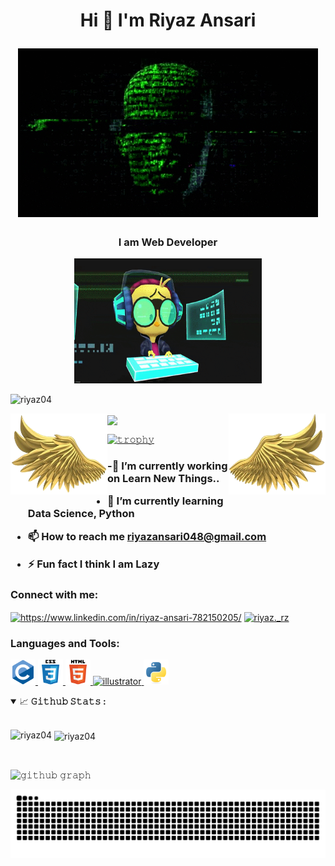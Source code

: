 
<!DOCTYPE html>
<html>
<body>
<p><h1 align="center"> Hi  👋  I'm Riyaz Ansari</p>
 <div>
   <img src="https://github.com/Riyaz04/Riyaz04/blob/main/prg.gif?raw=true">
 </div>
</body>
</html>
</h1>
<h3 align="center">I am Web Developer</h3>   

<!DOCTYPE html>
<html>
<body>
<p style="text-align:center;">
        <img src="https://github.com/Riyaz04/Riyaz04/blob/main/giphy.gif" alt="Computer man"
            style="width:300px;height:200px;">
    </p></body>
</html>

<p align="left"> <img src="https://komarev.com/ghpvc/?username=riyaz04&label=Profile%20views&color=0e75b6&style=flat" alt="riyaz04" /> </p>


  <a>
    <img align="left" height="130" width="155" src=https://github.com/Riyaz04/Riyaz04/blob/4f5fa6ee6ce57af5570779a720864fcd0157b101/left%20wing.png>
    <img align="center" src="https://github-readme-streak-stats.herokuapp.com/?user=Riyaz04&theme=dark&hide_border=true"/>
    <img align="right" height="130" width="155" src=https://github.com/Riyaz04/Riyaz04/blob/4f5fa6ee6ce57af5570779a720864fcd0157b101/right%20wing.png>
  </a>
</p>

       
[![𝚝𝚛𝚘𝚙𝚑𝚢](https://github-profile-trophy.vercel.app/?username=Riyaz04&column=8&margin-w=15&margin-h=15&no-bg=true&no-frame=true&theme=juicyfresh)](https://github.com/Riyaz04)




<p><h3 
       
 -🔭 I’m currently working on **Learn New Things..**

- 🌱 I’m currently learning **Data Science, Python**

- 📫 How to reach me **riyazansari048@gmail.com**

- ⚡ Fun fact **I think I am Lazy**
       </p>

<h3 align="left">Connect with me:</h3>
<p align="left">
<a href="https://www.linkedin.com/in/riyaz-ansari-782150205/" target="blank"><img align="center" src="https://raw.githubusercontent.com/rahuldkjain/github-profile-readme-generator/master/src/images/icons/Social/linked-in-alt.svg" alt="https://www.linkedin.com/in/riyaz-ansari-782150205/" height="30" width="40" /></a>
<a href="https://instagram.com/riyaz._rz" target="blank"><img align="center" src="https://raw.githubusercontent.com/rahuldkjain/github-profile-readme-generator/master/src/images/icons/Social/instagram.svg" alt="riyaz._rz" height="30" width="40" /></a>
</p>

<h3 align="left">Languages and Tools:</h3>
<p align="left"> <a href="https://www.cprogramming.com/" target="_blank"> <img src="https://raw.githubusercontent.com/devicons/devicon/master/icons/c/c-original.svg" alt="c" width="40" height="40"/> </a> <a href="https://www.w3schools.com/css/" target="_blank"> <img src="https://raw.githubusercontent.com/devicons/devicon/master/icons/css3/css3-original-wordmark.svg" alt="css3" width="40" height="40"/> </a> <a href="https://www.w3.org/html/" target="_blank"> <img src="https://raw.githubusercontent.com/devicons/devicon/master/icons/html5/html5-original-wordmark.svg" alt="html5" width="40" height="40"/> </a> <a href="https://www.adobe.com/in/products/illustrator.html" target="_blank"> <img src="https://www.vectorlogo.zone/logos/adobe_illustrator/adobe_illustrator-icon.svg" alt="illustrator" width="40" height="40"/> </a> <a href="https://www.python.org" target="_blank"> <img src="https://raw.githubusercontent.com/devicons/devicon/master/icons/python/python-original.svg" alt="python" width="40" height="40"/> </a> </p>

<details open="">
<summary>
  <g-emoji class="g-emoji" alias="chart_with_upwards_trend" fallback-src="https://github.githubassets.com/images/icons/emoji/unicode/1f4c8.png">📈</g-emoji>
  <strong>𝙶𝚒𝚝𝚑𝚞𝚋 𝚂𝚝𝚊𝚝𝚜 : </strong>
</summary>
<br>

<p><img align="left" src="https://github-readme-stats.vercel.app/api/top-langs?username=riyaz04&show_icons=true&locale=en&layout=compact" alt="riyaz04" /></p>
<p>&nbsp;<img align="center" src="https://github-readme-stats.vercel.app/api?username=riyaz04&show_icons=true&locale=en" alt="riyaz04"/></p>

</p>
</details>
<br>

![𝚐𝚒𝚝𝚑𝚞𝚋 𝚐𝚛𝚊𝚙𝚑](https://activity-graph.herokuapp.com/graph?username=Riyaz04&theme=react-dark&hide_border=true&area=true)

<!-- Don't Run Contribution Graph(Generate Snake) Action on your default Branch-->
![𝙶𝚒𝚝𝚑𝚞𝚋 𝙲𝚘𝚗𝚝𝚛𝚒𝚋𝚞𝚝𝚒𝚘𝚗 𝙶𝚛𝚊𝚙𝚑](https://github.com/JayantGoel001/JayantGoel001/blob/main/github-contribution-grid-snake.svg)
<!-- Don't Run Contribution Graph(Generate Snake) Action on your default Branch -->
<br/>













